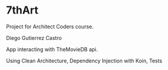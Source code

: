 # 7thArt

Project for Architect Coders course. 

Diego Gutierrez Castro

App interacting with TheMovieDB api. 

Using Clean Architecture, Dependency Injection with Koin, Tests
